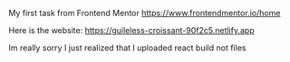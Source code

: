 My first task from Frontend Mentor https://www.frontendmentor.io/home

Here is the website: https://guileless-croissant-90f2c5.netlify.app

Im really sorry I just realized that I uploaded react build not files

